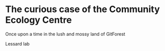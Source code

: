 # The curious case of the Community Ecology Centre

Once upon a time in the lush and mossy land of GitForest


Lessard lab
